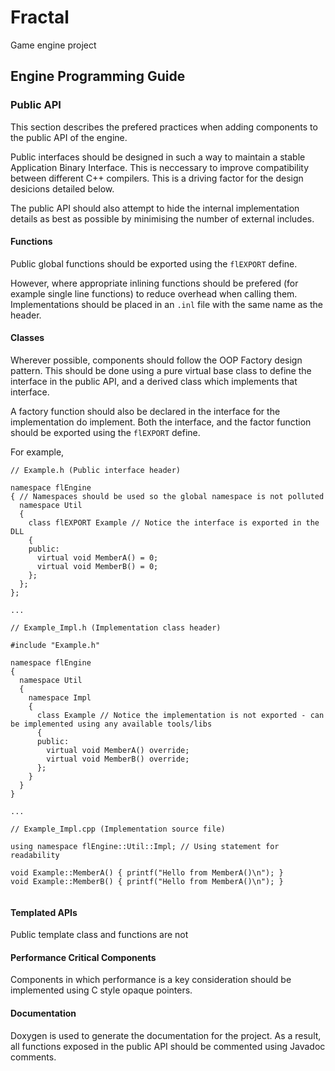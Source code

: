 # Fractal

Game engine project

## Engine Programming Guide

### Public API

This section describes the prefered practices when adding components to the public API of the engine.

Public interfaces should be designed in such a way to maintain a stable Application Binary Interface. This is neccessary to improve compatibility between different C++ compilers. This is a driving factor for the design desicions detailed below.

The public API should also attempt to hide the internal implementation details as best as possible by minimising the number of external includes.

#### Functions

Public global functions should be exported using the `flEXPORT` define.

However, where appropriate inlining functions should be prefered (for example single line functions) to reduce overhead when calling them. Implementations should be placed in an `.inl` file with the same name as the header.

#### Classes

Wherever possible, components should follow the OOP Factory design pattern. This should be done using a pure virtual base class to define the interface in the public API, and a derived class which implements that interface.

A factory function should also be declared in the interface for the implementation do implement. Both the interface, and the factor function should be exported using the `flEXPORT` define.

For example,
```
// Example.h (Public interface header)

namespace flEngine
{ // Namespaces should be used so the global namespace is not polluted
  namespace Util
  {
    class flEXPORT Example // Notice the interface is exported in the DLL
    {
    public:
      virtual void MemberA() = 0;
      virtual void MemberB() = 0;
    };
  };
};

...

// Example_Impl.h (Implementation class header)

#include "Example.h"

namespace flEngine
{
  namespace Util
  {
    namespace Impl
    {
      class Example // Notice the implementation is not exported - can be implemented using any available tools/libs
      {
      public:
        virtual void MemberA() override;
        virtual void MemberB() override;
      };
    }
  }
}

...

// Example_Impl.cpp (Implementation source file) 

using namespace flEngine::Util::Impl; // Using statement for readability

void Example::MemberA() { printf("Hello from MemberA()\n"); }
void Example::MemberB() { printf("Hello from MemberA()\n"); } 
      
```

#### Templated APIs

Public template class and functions are not 

#### Performance Critical Components

Components in which performance is a key consideration should be implemented using C style opaque pointers.

#### Documentation

Doxygen is used to generate the documentation for the project. As a result, all functions exposed in the public API should be commented using Javadoc comments.
